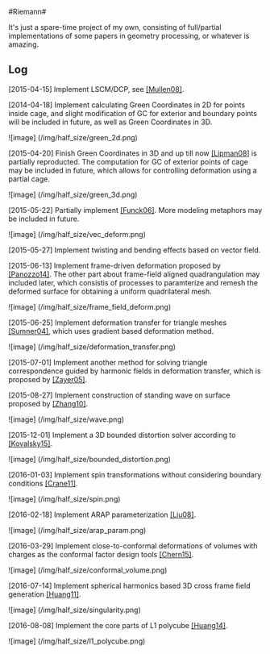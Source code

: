 #Riemann#

It's just a spare-time project of my own, consisting of full/partial implementations of some papers in geometry processing, or whatever is amazing.

## Log ##

[2015-04-15] Implement LSCM/DCP, see [[Mullen08]](https://hal.inria.fr/inria-00334477/document).

[2014-04-18] Implement calculating Green Coordinates in 2D for points inside cage, and slight modification of GC for exterior and boundary points will be included in future, as well as Green Coordinates in 3D.

![image] (/img/half_size/green_2d.png)

[2015-04-20] Finish Green Coordinates in 3D and up till now [[Lipman08]](http://citeseerx.ist.psu.edu/viewdoc/download?doi=10.1.1.150.2116&rep=rep1&type=pdf) is partially reproducted. The computation for GC  of exterior points of cage may be  included in future, which allows for controlling deformation using a partial cage.

![image] (/img/half_size/green_3d.png)

[2015-05-22] Partially implement [[Funck06]](https://isgwww.cs.uni-magdeburg.de/visual/files/publications/Archive/Funck_2006_SIGGRAPH.pdf). More modeling metaphors may be included in future.

![image] (/img/half_size/vec_deform.png)

[2015-05-27] Implement twisting and bending effects based on vector field.

[2015-06-13] Implement frame-driven deformation proposed by [[Panozzo14]](http://igl.ethz.ch/projects/frame-fields/frame-fields.pdf). The other part about frame-field aligned quadrangulation may included later, which consistis of processes to paramterize and remesh the deformed surface for obtaining a uniform quadrilateral mesh.

![image] (/img/half_size/frame_field_deform.png)

[2015-06-25] Implement deformation transfer for triangle meshes [[Sumner04]](http://people.csail.mit.edu/sumner/research/deftransfer/Sumner2004DTF.pdf), which uses gradient based deformation method.

![image] (/img/half_size/deformation_transfer.png)

[2015-07-01] Implement another method for solving triangle correspondence guided by harmonic fields in deformation transfer, which is proposed by [[Zayer05]](http://citeseerx.ist.psu.edu/viewdoc/download?doi=10.1.1.226.1150&rep=rep1&type=pdf).

[2015-08-27] Implement construction of standing wave on surface proposed by [[Zhang10]](http://www.cad.zju.edu.cn/home/hj/10/Huang10WaveQuad.pdf).

![image] (/img/half_size/wave.png)

[2015-12-01] Implement a 3D bounded distortion solver according to [[Kovalsky15]](http://www.wisdom.weizmann.ac.il/~ylipman/2015_LargeScaleBD.pdf).

![image] (/img/half_size/bounded_distortion.png)

[2016-01-03] Implement spin transformations without considering boundary conditions [[Crane11]](http://www.cs.columbia.edu/~keenan/Projects/SpinTransformations/paper.pdf).

![image] (/img/half_size/spin.png)

[2016-02-18] Implement ARAP parameterization [[Liu08]](http://www.cs.harvard.edu/~sjg/papers/arap.pdf).

![image] (/img/half_size/arap_param.png)

[2016-03-29] Implement close-to-conformal deformations of volumes with charges as the conformal factor design tools [[Chern15]](http://dl.acm.org/citation.cfm?id=2766916).

![image] (/img/half_size/conformal_volume.png)

[2016-07-14] Implement spherical harmonics based 3D cross frame field generation [[Huang11]](http://www.cad.zju.edu.cn/home/hj/11/3D-cross-frame.pdf).

![image] (/img/half_size/singularity.png)

[2016-08-08] Implement the core parts of L1 polycube [[Huang14]](http://www.cad.zju.edu.cn/home/hj/14/l1-poly/l1-poly.pdf).

![image] (/img/half_size/l1_polycube.png)
